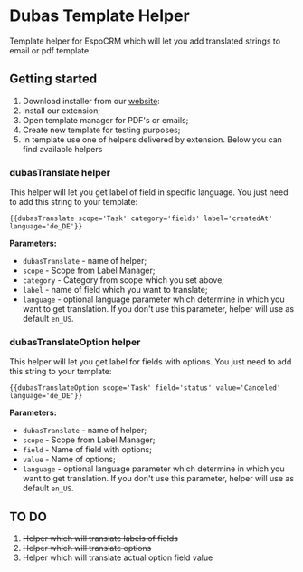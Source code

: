 # Dubas Template Helper
Template helper for EspoCRM which will let you add translated strings to email or pdf template.

## Getting started
1. Download installer from our [website](https://devcrm.it/template-helper):
2. Install our extension;
3. Open template manager for PDF's or emails; 
4. Create new template for testing purposes;
5. In template use one of helpers delivered by extension. Below you can find available helpers

### dubasTranslate helper
This helper will let you get label of field in specific language.
You just need to add this string to your template:

`{{dubasTranslate scope='Task' category='fields' label='createdAt' language='de_DE'}}`

**Parameters:**
+ `dubasTranslate` - name of helper;
+ `scope` - Scope from Label Manager;
+ `category` - Category from scope which you set above;
+ `label` - name of field which you want to translate;
+ `language` - optional language parameter which determine in which you want to get translation. If you don't use this parameter, helper will use as default `en_US`.

### dubasTranslateOption helper
This helper will let you get label for fields with options.
You just need to add this string to your template:

`{{dubasTranslateOption scope='Task' field='status' value='Canceled' language='de_DE'}}`

**Parameters:**
+ `dubasTranslate` - name of helper;
+ `scope` - Scope from Label Manager;
+ `field` - Name of field with options;
+ `value` - Name of options; 
+ `language` - optional language parameter which determine in which you want to get translation. If you don't use this parameter, helper will use as default `en_US`.

## TO DO
1. ~~Helper which will translate labels of fields~~
2. ~~Helper which will translate options~~
3. Helper which will translate actual option field value
